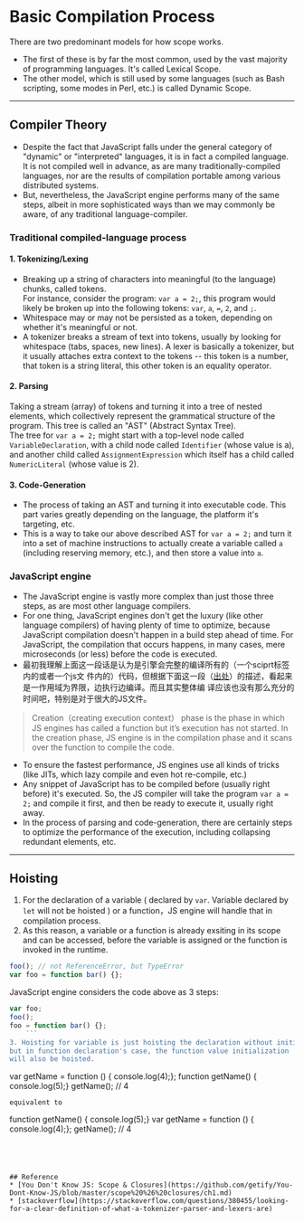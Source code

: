 # Basic Compilation Process

There are two predominant models for how scope works.
* The first of these is by far the most common, used by the vast majority of programming languages. It's called Lexical Scope.
* The other model, which is still used by some languages (such as Bash scripting, some modes in Perl, etc.) is called Dynamic Scope.


***
## Compiler Theory
* Despite the fact that JavaScript falls under the general category of "dynamic" or "interpreted" languages, it is in fact a compiled language. It is not compiled well in advance, as are many traditionally-compiled languages, nor are the results of compilation portable among various distributed systems.
* But, nevertheless, the JavaScript engine performs many of the same steps, albeit in more sophisticated ways than we may commonly be aware, of any traditional language-compiler.

### Traditional compiled-language process
#### 1. Tokenizing/Lexing
* Breaking up a string of characters into meaningful (to the language) chunks, called tokens.  
For instance, consider the program: `var a = 2;`, this program would likely be
broken up into the following tokens: `var`, `a`, `=`, `2`, and `;`.
* Whitespace may or may not be persisted as a token, depending on whether it's meaningful or not.  
* A tokenizer breaks a stream of text into tokens, usually by looking for whitespace (tabs, spaces, new lines). A lexer is basically a tokenizer, but it usually attaches extra context to the tokens -- this token is a number, that token is a string literal, this other token is an equality operator.

#### 2. Parsing
Taking a stream (array) of tokens and turning it into a tree of nested elements, which collectively represent the grammatical structure of the program. This tree
is called an "AST" (Abstract Syntax Tree).  
The tree for `var a = 2;` might start with a top-level node called `VariableDeclaration`, with a child node called `Identifier` (whose value is a),
and another child called `AssignmentExpression` which itself has a child called `NumericLiteral` (whose value is 2).

#### 3. Code-Generation
* The process of taking an AST and turning it into executable code. This part varies greatly depending on the language, the platform it's targeting, etc.
* This is a way to take our above described AST for `var a = 2;` and turn it into
a set of machine instructions to actually create a variable called `a` (including reserving memory, etc.), and then store a value into `a`.


###  JavaScript engine
* The JavaScript engine is vastly more complex than just those three steps, as are most other language compilers.
* For one thing, JavaScript engines don't get the luxury (like other language compilers) of having plenty of time to optimize, because JavaScript compilation doesn't happen in a build step ahead of time. For JavaScript, the compilation that occurs happens, in many cases, mere microseconds (or less) before the code is executed.
* 最初我理解上面这一段话是认为是引擎会完整的编译所有的（一个sciprt标签内的或者一个js文
件内的）代码，但根据下面这一段（[出处](https://hackernoon.com/execution-context-in-javascript-319dd72e8e2c)）的描述，看起来是一作用域为界限，边执行边编译。而且其实整体编
译应该也没有那么充分的时间吧，特别是对于很大的JS文件。
> Creation（creating execution context） phase is the phase in which JS engines
has called a function but it’s execution has not started. In the creation phase,
JS engine is in the compilation phase and it scans over the function to compile
the code.  
* To ensure the fastest performance, JS engines use all kinds of tricks (like JITs, which lazy compile and even hot re-compile, etc.)
* Any snippet of JavaScript has to be compiled before (usually right before) it's executed. So, the JS compiler will take the program `var a = 2;` and compile it first, and then be ready to execute it, usually right away.
* In the process of parsing and code-generation, there are certainly steps to optimize the performance of the execution, including collapsing redundant elements, etc.


***
## Hoisting
1. For the declaration of a variable ( declared by `var`. Variable declared by
    `let` will not be hoisted ) or a function，JS engine will handle that
in compilation process.
2. As this reason, a variable or a function is already exsiting in its scope and
can be accessed, before the variable is assigned or the function is invoked in
the runtime.
```js
foo(); // not ReferenceError, but TypeError
var foo = function bar() {};    
```
JavaScript engine considers the code above as 3 steps:
```js
var foo;
foo();
foo = function bar() {};
    ```
3. Hoisting for variable is just hoisting the declaration without initialization,
but in function declaration's case, the function value initialization
will also be hoisted.
```
var getName = function () { console.log(4);};
function getName() { console.log(5);}
getName(); //  4
```
equivalent to
```
function getName() { console.log(5);}
var getName = function () { console.log(4);};
getName(); //  4
```




## Reference
* [You Don't Know JS: Scope & Closures](https://github.com/getify/You-Dont-Know-JS/blob/master/scope%20%26%20closures/ch1.md)
* [stackoverflow](https://stackoverflow.com/questions/380455/looking-for-a-clear-definition-of-what-a-tokenizer-parser-and-lexers-are)
